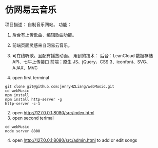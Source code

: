 # 仿网易云音乐

项目描述：
自制音乐网站。
功能：

1. 后台有上传歌曲、编辑歌曲功能。
2. 前端页面灵感来自网易云音乐。
3. 可在线听歌。且配有播放动画。
用到的技术：
后台：LeanCloud 数据存储 API、七牛上传接口
前端：原生 JS、jQuery、CSS 3、iconfont、SVG、AJAX、MVC

1. open first terminal
```
git clone git@github.com:jerryHZLiang/webMusic.git
cd webMusic
npm install 
npm install http-server -g
http-server -c-1
```
2. open http://127.0.0.1:8080/src/index.html
3. open second terimal
```
cd webMusic
node server 8888
```
4. open http://127.0.0.1:8080/src/admin.html to add or edit songs

